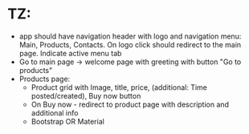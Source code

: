 # TZ:
- app should have navigation header with logo and navigation menu: Main, Products, Contacts. On logo click should redirect to the main page. Indicate active menu tab 
- Go to main page -> welcome page with greeting with button "Go to products"
- Products page:
  - Product grid with Image, title, price, (additional: Time posted/created), Buy now button
  - On Buy now - redirect to product page with description and additional info 
  - Bootstrap OR Material

